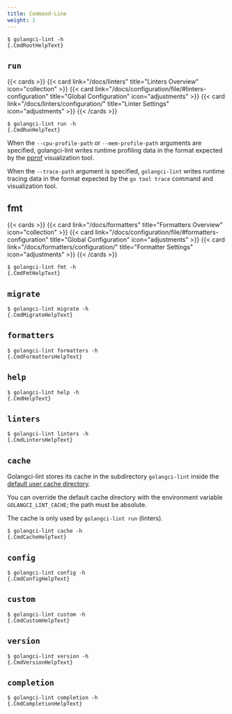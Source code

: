 ```yaml
---
title: Command-Line
weight: 1
---
```


```console
$ golangci-lint -h
{.CmdRootHelpText}
```

## `run`

{{< cards >}}
    {{< card link="/docs/linters" title="Linters Overview" icon="collection" >}}
    {{< card link="/docs/configuration/file/#linters-configuration" title="Global Configuration" icon="adjustments" >}}
    {{< card link="/docs/linters/configuration/" title="Linter Settings" icon="adjustments" >}}
{{< /cards >}}

```console
$ golangci-lint run -h
{.CmdRunHelpText}
```

When the `--cpu-profile-path` or `--mem-profile-path` arguments are specified,
golangci-lint writes runtime profiling data in the format expected by the [pprof](https://github.com/google/pprof) visualization tool.

When the `--trace-path` argument is specified, `golangci-lint` writes runtime tracing data in the format expected by
the `go tool trace` command and visualization tool.

## fmt

{{< cards >}}
{{< card link="/docs/formatters" title="Formatters Overview" icon="collection" >}}
{{< card link="/docs/configuration/file/#formatters-configuration" title="Global Configuration" icon="adjustments" >}}
{{< card link="/docs/formatters/configuration/" title="Formatter Settings" icon="adjustments" >}}
{{< /cards >}}

```console
$ golangci-lint fmt -h
{.CmdFmtHelpText}
```

## `migrate`

```console
$ golangci-lint migrate -h
{.CmdMigrateHelpText}
```

## `formatters`

```console
$ golangci-lint formatters -h
{.CmdFormattersHelpText}
```

## `help`

```console
$ golangci-lint help -h
{.CmdHelpText}
```

## `linters`

```console
$ golangci-lint linters -h
{.CmdLintersHelpText}
```

## `cache`

Golangci-lint stores its cache in the subdirectory `golangci-lint` inside the [default user cache directory](https://pkg.go.dev/os#UserCacheDir).

You can override the default cache directory with the environment variable `GOLANGCI_LINT_CACHE`; the path must be absolute.

The cache is only used by `golangci-lint run` (linters).

```console
$ golangci-lint cache -h
{.CmdCacheHelpText}
```

## `config`

```console
$ golangci-lint config -h
{.CmdConfigHelpText}
```

## `custom`

```console
$ golangci-lint custom -h
{.CmdCustomHelpText}
```

## `version`

```console
$ golangci-lint version -h
{.CmdVersionHelpText}
```

## `completion`

```console
$ golangci-lint completion -h
{.CmdCompletionHelpText}
```

